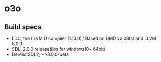 # o3o

## Build specs
  - LDC, the LLVM D compiler (1.10.0) / Based on DMD v2.080.1 and LLVM 6.0.0
  - SDL, 2.0.0 release(libs for windows10~ 64bit)
  - DerelictSDL2, ~>3.0.0-beta
